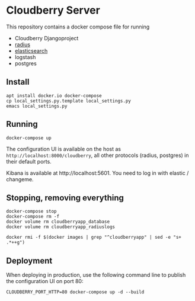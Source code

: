 # Cloudberry Server

This repository contains a docker compose file for running

* Cloudberry Djangoproject
* [radius](README-radius.md)
* [elasticsearch](README-ELK.md)
* logstash
* postgres

## Install

    apt install docker.io docker-compose
    cp local_settings.py.template local_settings.py
    emacs local_settings.py

## Running

    docker-compose up

The configuration UI is available on the host as `http://localhost:8000/cloudberry`, all other protocols (radius, postgres) in their default ports.

Kibana is available at http://localhost:5601. You need to log in with elastic / changeme.

## Stopping, removing everything

    docker-compose stop
    docker-compose rm -f
    docker volume rm cloudberryapp_database
    docker volume rm cloudberryapp_radiuslogs

    docker rmi -f $(docker images | grep "^cloudberryapp" | sed -e "s+  .*++g")

## Deployment

When deploying in production, use the following command line to publish the configuration UI on port 80:

    CLOUDBERRY_PORT_HTTP=80 docker-compose up -d --build
